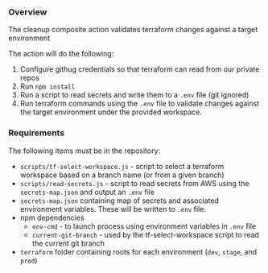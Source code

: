 ### Overview

The cleanup composite action validates terraform changes against a target environment

The action will do the following:

1. Configure githug credentials so that terraform can read from our private repos
2. Run `npm install`
3. Run a script to read secrets and write them to a `.env` file (git ignored)
4. Run terraform commands using the `.env` file to validate changes against the target environment under the provided workspace.

### Requirements

The following items must be in the repository:

* `scripts/tf-select-workspace.js` - script to select a terraform workspace based on a branch name (or from a given branch)
* `scripts/read-secrets.js` - script to read secrets from AWS using the `secrets-map.json` and output an `.env` file
* `secrets-map.json` containing map of secrets and associated environment variables. These will be written to `.env` file.
* npm dependencies
  * `env-cmd` - to launch process using environment variables in `.env` file
  * `current-git-branch` - used by the tf-select-workspace script to read the current git branch
* `terraform` folder containing roots for each environment (`dev`, `stage`, and `prod`)
